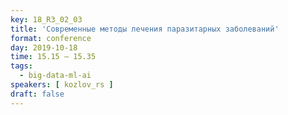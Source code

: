 ```yaml
---
key: 18_R3_02_03
title: 'Современные методы лечения паразитарных заболеваний'
format: conference
day: 2019-10-18
time: 15.15 – 15.35
tags:
  - big-data-ml-ai
speakers: [ kozlov_rs ]
draft: false
---
```

